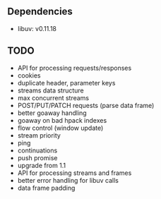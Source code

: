 ## Dependencies

* libuv: v0.11.18

## TODO

* API for processing requests/responses
* cookies
* duplicate header, parameter keys
* streams data structure
* max concurrent streams
* POST/PUT/PATCH requests (parse data frame)
* better goaway handling
* goaway on bad hpack indexes
* flow control (window update)
* stream priority
* ping
* continuations
* push promise
* upgrade from 1.1
* API for processing streams and frames
* better error handling for libuv calls
* data frame padding
